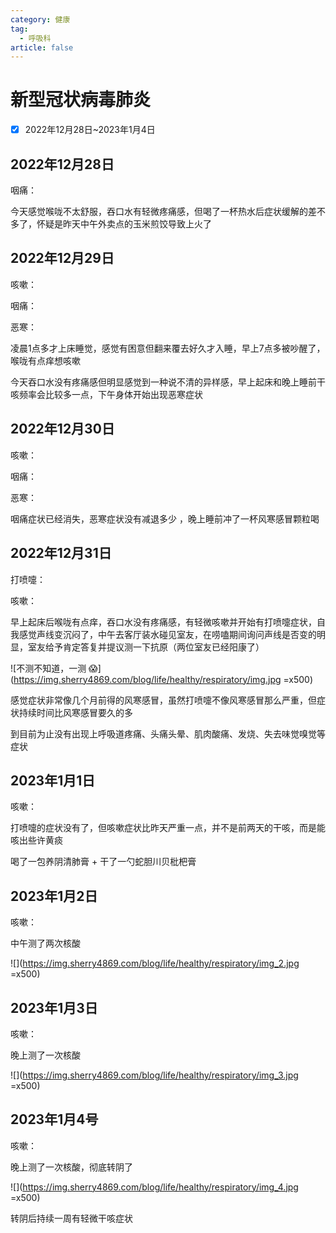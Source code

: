 ```yaml
---
category: 健康
tag:
  - 呼吸科
article: false
---
```


# 新型冠状病毒肺炎

- [x] 2022年12月28日~2023年1月4日

## 2022年12月28日

<div><p>咽痛：<el-rate model-value="2" disabled /></p></div>

今天感觉喉咙不太舒服，吞口水有轻微疼痛感，但喝了一杯热水后症状缓解的差不多了，怀疑是昨天中午外卖点的玉米煎饺导致上火了

## 2022年12月29日

<div><p>咳嗽：<el-rate model-value="2.5" disabled /></p></div>

<div><p>咽痛：<el-rate model-value="2" disabled /></p></div>

<div><p>恶寒：<el-rate model-value="3" disabled /></p></div>

凌晨1点多才上床睡觉，感觉有困意但翻来覆去好久才入睡，早上7点多被吵醒了，喉咙有点痒想咳嗽

今天吞口水没有疼痛感但明显感觉到一种说不清的异样感，早上起床和晚上睡前干咳频率会比较多一点，下午身体开始出现恶寒症状

## 2022年12月30日

<div><p>咳嗽：<el-rate model-value="2" disabled /></p></div>

<div><p>咽痛：<el-rate model-value="1" disabled /></p></div>

<div><p>恶寒：<el-rate model-value="3" disabled /></p></div>

咽痛症状已经消失，恶寒症状没有减退多少 ，晚上睡前冲了一杯风寒感冒颗粒喝

## 2022年12月31日

<div><p>打喷嚏：<el-rate model-value="2" disabled /></p></div>

<div><p>咳嗽：<el-rate model-value="1" disabled /></p></div>

早上起床后喉咙有点痒，吞口水没有疼痛感，有轻微咳嗽并开始有打喷嚏症状，自我感觉声线变沉闷了，中午去客厅装水碰见室友，在唠嗑期间询问声线是否变的明显，室友给予肯定答复并提议测一下抗原（两位室友已经阳康了）

![不测不知道，一测 :scream:](https://img.sherry4869.com/blog/life/healthy/respiratory/img.jpg =x500)

感觉症状非常像几个月前得的风寒感冒，虽然打喷嚏不像风寒感冒那么严重，但症状持续时间比风寒感冒要久的多

到目前为止没有出现上呼吸道疼痛、头痛头晕、肌肉酸痛、发烧、失去味觉嗅觉等症状

## 2023年1月1日

<div><p>咳嗽：<el-rate model-value="3" disabled /></p></div>

打喷嚏的症状没有了，但咳嗽症状比昨天严重一点，并不是前两天的干咳，而是能咳出些许黄痰

喝了一包养阴清肺膏 + 干了一勺蛇胆川贝枇杷膏

## 2023年1月2日

<div><p>咳嗽：<el-rate model-value="2" disabled /></p></div>

中午测了两次核酸

![](https://img.sherry4869.com/blog/life/healthy/respiratory/img_2.jpg =x500)

## 2023年1月3日

<div><p>咳嗽：<el-rate model-value="2" disabled /></p></div>

晚上测了一次核酸

![](https://img.sherry4869.com/blog/life/healthy/respiratory/img_3.jpg =x500)

## 2023年1月4号

<div><p>咳嗽：<el-rate model-value="0.5" disabled /></p></div>

晚上测了一次核酸，彻底转阴了

![](https://img.sherry4869.com/blog/life/healthy/respiratory/img_4.jpg =x500)

转阴后持续一周有轻微干咳症状